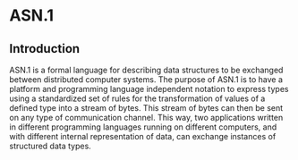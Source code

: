 <!--
%CopyrightBegin%

SPDX-License-Identifier: Apache-2.0

Copyright Ericsson AB 2023-2024. All Rights Reserved.

Licensed under the Apache License, Version 2.0 (the "License");
you may not use this file except in compliance with the License.
You may obtain a copy of the License at

    http://www.apache.org/licenses/LICENSE-2.0

Unless required by applicable law or agreed to in writing, software
distributed under the License is distributed on an "AS IS" BASIS,
WITHOUT WARRANTIES OR CONDITIONS OF ANY KIND, either express or implied.
See the License for the specific language governing permissions and
limitations under the License.

%CopyrightEnd%
-->
# ASN.1

## Introduction

ASN.1 is a formal language for describing data structures to be exchanged
between distributed computer systems. The purpose of ASN.1 is to have a platform
and programming language independent notation to express types using a
standardized set of rules for the transformation of values of a defined type
into a stream of bytes. This stream of bytes can then be sent on any type of
communication channel. This way, two applications written in different
programming languages running on different computers, and with different
internal representation of data, can exchange instances of structured data
types.

